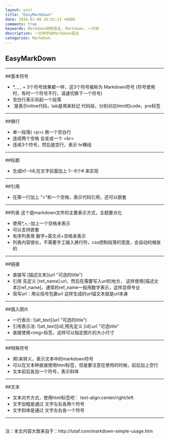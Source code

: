 ```yaml
---
layout: post
title: "EasyMarkDown"
date: 2016-01-08 10:52:13 +0800
comments: true
keywords: Markdown简明语法, Markdown, 一分钟
description: 一分钟学会Markdown语法
categories: Markdown
---
```

## EasyMarkDown
***  
##基本符号
- *, _ , + 3个符号效果都一样，这3个符号被称为 Markdown符号 (符号使用时，有时一个符号不行，请速切换下一个符号)
- 空白行表示另起一个段落
- `是表示inline代码，tab是用来标记 代码段，分别对应html的code，pre标签   
***
##换行
- 单一段落( \<p\>) 用一个空白行
- 连续两个空格 会变成一个 \<br\>
- 连续3个符号，然后是空行，表示 hr横线
***
##标题
- 生成h1--h6,在文字前面加上 1--6个# 来实现

***
##引用
- 在第一行加上 “>”和一个空格，表示代码引用，还可以嵌套 
***
<!--more-->
##列表
这个是markdown文件的主要表示方式，主题要点化

- 使用*,+,-加上一个空格来表示
- 可以支持嵌套
- 有序列表用 数字+英文点+空格来表示
- 列表内容很长，不需要手工输入换行符，css控制段落的宽度，会自动的缩放的
***
##链接
- 直接写 \[描述文本](url "可选的title")
- 引用 先定义 [ref_name]:url，然后在需要写入url的地方， 这样使用[描述文本][ref_name]，通常的ref_name一般用数字表示，这样显得专业
- 简写url：用尖括号包裹url 
这样生成的url锚文本就是url本身
***
##插入图片
- 一行表示: !\[alt_text](url "可选的title")
- 引用表示法: ![alt_text][id],预先定义 [id]:url "可选title"
- 直接使用\<img>标签，这样可以指定图片的大小尺寸
***
##特殊符号
- 用\来转义，表示文本中的markdown符号
- 可以在文本种直接使用html标签，但是要注意在使用的时候，前后加上空行
- 文本前后各加一个符号，表示斜体
___
##文本
- 文本对齐方式，使用html标签吧： text-align:center/right/left  
- 文字加粗是通过 文字左右各两个符号
- 文字斜体是通过 文字左右各一个符号
___ 
</br>
注：本文内容大致来自于：http://lutaf.com/markdown-simple-usage.htm